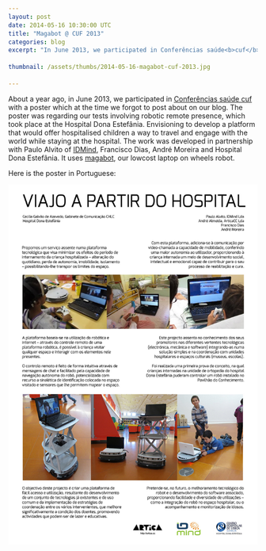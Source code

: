 ```yaml
---
layout: post
date: 2014-05-16 10:30:00 UTC
title: "Magabot @ CUF 2013"
categories: blog
excerpt: "In June 2013, we participated in Conferências saúde<b>cuf</b> with a poster regarding our tests involving robotic remote presence with hospitalised children"

thumbnail: /assets/thumbs/2014-05-16-magabot-cuf-2013.jpg

---
```


About a year ago, in June 2013, we participated in [Conferências saúde cuf][1] with a poster which at the time we forgot to post about on our blog. The poster was regarding our tests involving robotic remote presence, which took place at the Hospital Dona Estefânia. Envisioning to develop a platform that would offer hospitalised children a way to travel and engage with the world while staying at the hospital. The work was developed in partnership with Paulo Alvito of [IDMind][2], Francisco Dias, André Moreira and Hospital Dona Estefânia. It uses [magabot][3], our lowcost laptop on wheels robot.

Here is the poster in Portuguese:
 
![](/assets/images/2014-05-16-magabot-cuf-2013.jpg)

[1]: http://conferenciassaudecuf.com/2013
[2]: http://idmind.pt/
[3]: http://magabot.cc
